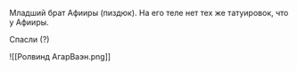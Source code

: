 Младший брат Афииры (пиздюк).
На его теле нет тех же татуировок, что у Афииры.

Спасли (?)


![[Ролвинд АгарВаэн.png]]